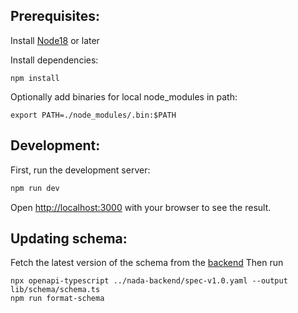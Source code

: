 ## Prerequisites:

Install [Node18](https://nodejs.org/en) or later

Install dependencies:
```
npm install
```

Optionally add binaries for local node_modules in path:
```
export PATH=./node_modules/.bin:$PATH
```

## Development:
First, run the development server:

```bash
npm run dev
```

Open [http://localhost:3000](http://localhost:3000) with your browser to see the result.

## Updating schema:

Fetch the latest version of the schema from the [backend](https://github.com/navikt/nada-backend/blob/main/spec-v1.0.yaml)
Then run

```
npx openapi-typescript ../nada-backend/spec-v1.0.yaml --output lib/schema/schema.ts
npm run format-schema
```
